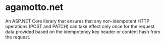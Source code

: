 # agamotto.net
An ASP.NET Core library that ensures that any non-idempotent HTTP operations (POST and PATCH) can take effect only once for the request data provided based on the idempotency key header or content hash from the request.
